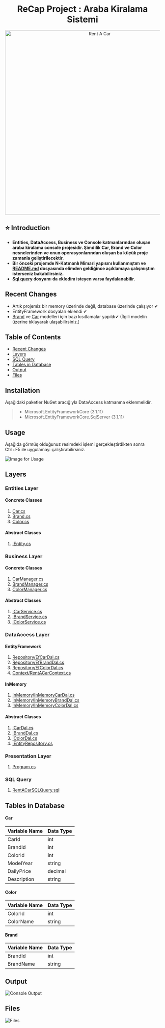<h1 align="center">ReCap Project : Araba Kiralama Sistemi</h1> 

<p align="center">
  <img src="https://user-images.githubusercontent.com/43720773/106998466-9d31b280-6795-11eb-8e5b-16e0b78a99bc.PNG" width="600" alt="Rent A Car">
</p>

## ⭐ Introduction 
- **Entities, DataAccess, Business ve Console katmanlarından oluşan araba kiralama console projesidir. Şimdilik Car, Brand ve Color nesnelerinden ve onun operasyonlarından oluşan bu küçük proje zamanla geliştirilecektir.**
- **Bir önceki projemde N-Katmanlı Mimari yapısını kullanmıştım ve [README.md](https://github.com/gulceselim/ReCapDemo/blob/master/README.md) dosyasında elimden geldiğince açıklamaya çalışmıştım isterseniz bakabilirsiniz.**
- **[Sql query](https://github.com/gulceselim/re-cap-project-with-csharp/blob/main/RentACarSQLQuery.sql) dosyamı da ekledim isteyen varsa faydalanabilir.**


## Recent Changes
- Artık projemiz bir memory üzerinde değil, database üzerinde çalışıyor ✔
- EntityFramework dosyaları eklendi ✔
- [Brand](https://github.com/gulceselim/re-cap-project-with-csharp/blob/main/Business/Concrete/BrandManager.cs) ve [Car](https://github.com/gulceselim/re-cap-project-with-csharp/blob/main/Business/Concrete/CarManager.cs) modelleri için bazı kısıtlamalar yapıldı✔ (İlgili modelin üzerine tıklayarak ulaşabilirsiniz.)


## Table of Contents
- [Recent Changes](#recent-changes)
- [Layers](#layers)
- [SQL Query](#sql-query)
- [Tables in Database](#tables-in-database)
- [Output](#output)
- [Files](#files)

## Installation
Aşağıdaki paketler NuGet aracığıyla DataAccess katmanına eklenmelidir.
> - Microsoft.EntityFrameworkCore (3.1.11)
> - Microsoft.EntityFrameworkCore.SqlServer (3.1.11)

## Usage 
Aşağıda görmüş olduğunuz resimdeki işlemi gerçekleştirdikten sonra Ctrl+F5 ile uygulamayı çalıştırabilirsiniz.

![Image for Usage](https://user-images.githubusercontent.com/43720773/107143179-aa40d400-6944-11eb-9a45-e3f6dcdf6b80.jpg)

## Layers
### Entities Layer
#### Concrete Classes
1. [Car.cs](https://github.com/gulceselim/re-cap-project-with-csharp/blob/main/Entities/Concrete/Car.cs)
2. [Brand.cs](https://github.com/gulceselim/re-cap-project-with-csharp/blob/main/Entities/Concrete/Brand.cs)
3. [Color.cs](https://github.com/gulceselim/re-cap-project-with-csharp/blob/main/Entities/Concrete/Color.cs)

#### Abstract Classes
1. [IEntity.cs](https://github.com/gulceselim/re-cap-project-with-csharp/tree/main/Entities/Abstract)

### Business Layer
#### Concrete Classes
1. [CarManager.cs](https://github.com/gulceselim/re-cap-project-with-csharp/blob/main/Business/Concrete/CarManager.cs)
2. [BrandManager.cs](https://github.com/gulceselim/re-cap-project-with-csharp/blob/main/Business/Concrete/BrandManager.cs)
3. [ColorManager.cs](https://github.com/gulceselim/re-cap-project-with-csharp/blob/main/Business/Concrete/ColorManager.cs)
  
#### Abstract Classes
1. [ICarService.cs](https://github.com/gulceselim/re-cap-project-with-csharp/blob/main/Business/Abstract/ICarService.cs)
2. [IBrandService.cs](https://github.com/gulceselim/re-cap-project-with-csharp/blob/main/Business/Abstract/IBrandService.cs)
3. [IColorService.cs](https://github.com/gulceselim/re-cap-project-with-csharp/blob/main/Business/Abstract/IColorService.cs)

### DataAccess Layer
#### EntityFramework
1. [Repository/EfCarDal.cs](https://github.com/gulceselim/re-cap-project-with-csharp/blob/main/DataAccess/Concrete/EntityFramework/Repository/EfCarDal.cs)
2. [Repository/EfBrandDal.cs](https://github.com/gulceselim/re-cap-project-with-csharp/blob/main/DataAccess/Concrete/EntityFramework/Repository/EfBrandDal.cs)
3. [Repository/EfColorDal.cs](https://github.com/gulceselim/re-cap-project-with-csharp/blob/main/DataAccess/Concrete/EntityFramework/Repository/EfColorDal.cs)
4. [Context/RentACarContext.cs](https://github.com/gulceselim/re-cap-project-with-csharp/blob/main/DataAccess/Concrete/EntityFramework/Context/RentACarContext.cs)

#### InMemory
1. [InMemory/InMemoryCarDal.cs](https://github.com/gulceselim/re-cap-project-with-csharp/blob/main/DataAccess/Concrete/InMemory/InMemoryCarDal.cs)
2. [InMemory/InMemoryBrandDal.cs](https://github.com/gulceselim/re-cap-project-with-csharp/blob/main/DataAccess/Concrete/InMemory/InMemoryBrandDal.cs)
3. [InMemory/InMemoryColorDal.cs](https://github.com/gulceselim/re-cap-project-with-csharp/blob/main/DataAccess/Concrete/InMemory/InMemoryColorDal.cs)


#### Abstract Classes
1. [ICarDal.cs](https://github.com/gulceselim/re-cap-project-with-csharp/blob/main/DataAccess/Abstract/ICarDal.cs)
2. [IBrandDal.cs](https://github.com/gulceselim/re-cap-project-with-csharp/blob/main/DataAccess/Abstract/IBrandDal.cs)
3. [IColorDal.cs](https://github.com/gulceselim/re-cap-project-with-csharp/blob/main/DataAccess/Abstract/IColorDal.cs)
4. [IEntityRepository.cs](https://github.com/gulceselim/re-cap-project-with-csharp/blob/main/DataAccess/Abstract/IEntityRepository.cs)

### Presentation Layer
1. [Program.cs](https://github.com/gulceselim/re-cap-project-with-csharp/blob/main/ConsoleUI/Program.cs)

### SQL Query
1. [RentACarSQLQuery.sql](https://github.com/gulceselim/re-cap-project-with-csharp/blob/main/RentACarSQLQuery.sql)

## Tables in Database
#### Car
Variable Name | Data Type
------------ | -------------
CarId | int
BrandId | int
ColorId | int
ModelYear | string
DailyPrice | decimal
Description | string

#### Color
Variable Name | Data Type
------------ | -------------
ColorId | int
ColorName | string

#### Brand
Variable Name | Data Type
------------ | -------------
BrandId | int
BrandName | string

## Output
![Console Output](https://user-images.githubusercontent.com/43720773/106929084-fca3aa00-6724-11eb-877c-8f66c0a7f6d9.jpg)

## Files
![Files](https://user-images.githubusercontent.com/43720773/106918756-8bf79000-671a-11eb-9b60-4e20d46ed1d8.jpg)
